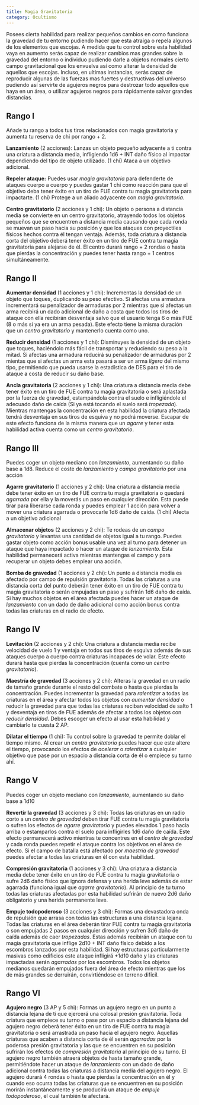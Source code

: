 ```yaml
---
title: Magia Gravitatoria
category: Ocultismo
---
```


Posees cierta habilidad para realizar pequeños cambios en como funciona la gravedad de tu entorno pudiendo hacer que esta atraiga o repela algunos de los elementos que escojas. A medida que tu control sobre esta habilidad vaya en aumento serás capaz de realizar cambios mas grandes  sobre la gravedad del entorno o individuo pudiendo darle a objetos normales cierto campo gravitacional que los envuelva así como alterar la densidad de aquellos que escojas. Incluso, en ultimas instancias, serás capaz de reproducir algunas de las fuerzas mas fuertes y destructivas del universo pudiendo así servirte de agujeros negros para destrozar todo aquellos que haya en un área, o utilizar agujeros negros para rápidamente salvar grandes distancias.

## Rango I

Añade tu rango a todos tus tiros relacionados con magia gravitatoria y aumenta tu reserva de chi por rango + 2.

**Lanzamiento** (2 acciones): Lanzas un objeto pequeño adyacente a ti contra una criatura a distancia media, infligiendo 1d6 + INT daño físico al impactar dependiendo del tipo de objeto utilizado. (1 chi) Ataca a un objetivo adicional.

**Repeler ataque:** Puedes usar *magia gravitatoria* para defenderte de ataques cuerpo a cuerpo y puedes gastar 1 chi como reacción para que el objetivo deba tener éxito en un tiro de FUE contra tu magia gravitatoria para impactarte. (1 chi) Protege a un aliado adyacente con *magia gravitatoria*.

**Centro gravitatorio** (2 acciones y 1 chi): Un objeto o persona a distancia media se convierte en un centro gravitatorio, atrayendo todos los objetos pequeños que se encuentren a distancia media causando que cada ronda se muevan un paso hacia su posición y que los ataques con proyectiles físicos hechos contra él tengan ventaja. Además, toda criatura a distancia corta del objetivo deberá tener éxito en un tiro de FUE contra tu magia gravitatoria para alejarse de él.  El centro durará rango + 2 rondas o hasta que pierdas la concentración y puedes tener hasta rango + 1 centros simultáneamente.

## Rango II

**Aumentar densidad** (1 acciones y 1 chi): Incrementas la densidad de un objeto que toques, duplicando su peso efectivo. Si afectas una armadura incrementará su penalizador de armaduras por 2 mientras que si afectas un arma recibirá un dado adicional de daño a costa que todos los tiros de ataque con ella recibirán desventaja salvo que el usuario tenga 6 o más FUE (8 o más si ya era un arma pesada). Este efecto tiene la misma duración que un *centro gravitatorio* y mantenerlo cuenta como uno.

**Reducir densidad** (1 acciones y 1 chi): Disminuyes la densidad de un objeto que toques, haciéndolo más fácil de transportar y reduciendo su peso a la mitad. Si afectas una armadura reducirá su penalizador de armaduras por 2 mientas que si afectas un arma esta pasará a ser un arma *ligera* del mismo tipo, permitiendo que pueda usarse la estadística de DES para el tiro de ataque a costa de reducir su daño base.

**Ancla gravitatoria** (2 acciones y 1 chi): Una criatura a distancia media debe tener éxito en un tiro de FUE contra tu magia gravitatoria o será aplastada por la fuerza de gravedad, estampándola contra el suelo e infligiéndole el adecuado daño de caída (Si ya está tocando el suelo será *tropezada*). Mientras mantengas la concentración en esta habilidad la criatura afectada tendrá desventaja en sus tiros de esquiva y no podrá moverse. Escapar de este efecto funciona de la misma manera que un *agarre* y tener esta habilidad activa cuenta como un *centro gravitatorio*.

## Rango III

Puedes coger un objeto mediano con *lanzamiento*, aumentando su daño base a 1d8. Reduce el coste de *lanzamiento* y *campo gravitatorio* por una acción

**Agarre gravitatorio** (1 acciones y 2 chi): Una criatura a distancia media debe tener éxito en un tiro de FUE contra tu magia gravitatoria o quedará *agarrada* por ella y la moverás un paso en cualquier dirección. Esta puede tirar para liberarse cada ronda y puedes emplear 1 acción para volver a mover una criatura agarrada o provocarle 1d6 daño de caída. (1 chi) Afecta a un objetivo adicional

**Almacenar objetos** (2 acciones y 2 chi): Te rodeas de un *campo gravitatorio* y levantas una cantidad de objetos igual a tu rango. Puedes gastar objeto como acción bonus usable una vez al turno para detener un ataque que haya impactado o hacer un ataque de *lanzamiento.* Esta habilidad permanecerá activa mientras mantengas el campo y para recuperar un objeto debes emplear una acción.

**Bomba de gravedad** (1 acciones  y 2 chi): Un punto a distancia media es afectado por campo de repulsión gravitatoria. Todas las criaturas a una distancia corta del punto deberán tener éxito en un tiro de FUE contra tu magia gravitatoria o serán empujadas un paso y sufrirán 1d6 daño de caída. Si hay muchos objetos en el área afectada puedes hacer un ataque de *lanzamiento* con un dado de daño adicional como acción bonus contra todas las criaturas en el radio de efecto.

## Rango IV

**Levitación** (2 acciones  y 2 chi): Una criatura a distancia media recibe velocidad de vuelo 1 y ventaja en todos sus tiros de esquiva además de sus ataques cuerpo a cuerpo contra criaturas incapaces de volar. Este efecto durará hasta que pierdas la concentración (cuenta como un *centro gravitatorio*). 

**Maestría de gravedad** (3 acciones y 2 chi): Alteras la gravedad en un radio de tamaño grande durante el resto del combate o hasta que pierdas la concentración. Puedes incrementar la gravedad para *ralentizar* a todas las criaturas en el área y afectar todos los objetos con *aumentar densidad* o reducir la gravedad para que todas las criaturas reciban velocidad de salto 1 y desventaja en tiros de FUE además de afectar a todos los objetos con *reducir densidad*. Debes escoger un efecto al usar esta habilidad y cambiarlo te cuesta 2 AP. 

**Dilatar el tiempo** (1 chi): Tu control sobre la gravedad te permite doblar el tiempo mismo. Al crear un *centro gravitatorio* puedes hacer que este altere el tiempo, provocando los efectos de *acelerar* o *ralentizar* a cualquier objetivo que pase por un espacio a distancia corta de él o empiece su turno ahí.

## Rango V

Puedes coger un objeto mediano con *lanzamiento*, aumentando su daño base a 1d10

**Revertir la gravedad** (3 acciones y 3 chi): Todas las criaturas en un radio corto a un *centro de gravedad* deben tirar FUE contra tu magia gravitatoria o sufren los efectos de *agarre gravitatorio* y puedes elevados 1 paso hacia arriba o estamparlos contra el suelo para infligirles 1d6 daño de caída. Este efecto permanecerá activo mientras te concentres en el *centro de gravedad* y cada ronda puedes repetir el ataque contra los objetivos en el área de efecto. Si el campo de batalla está afectado por *maestría de gravedad* puedes afectar a todas las criaturas en él con esta habilidad.

**Compresión gravitatoria** (1 acciones y 3 chi): Una criatura a distancia media debe tener éxito en un tiro de FUE contra tu magia gravitatoria o sufre 2d6 daño físico que ignora defensa y una herida leve además de estar agarrada (funciona igual que *agarre gravitatorio*). Al principio de tu turno todas las criaturas afectadas por esta habilidad sufrirán de nuevo 2d6 daño obligatorio y una herida permanente leve.

**Empuje todopoderoso** (3 acciones y 3 chi): Formas una devastadora onda de repulsión que arrasa con todas las estructuras a una distancia lejana. Todas las criaturas en el área deberán tirar FUE contra tu magia gravitatoria o son empujadas 2 pasos en cualquier dirección y sufren 3d6 daño de caída además de caer *tropezadas*. Estas además recibirán un ataque con tu magia gravitatoria que inflige 2d10 + INT daño físico debido a los escombros lanzados por esta habilidad. Si hay estructuras particularmente masivas como edificios este ataque infligirá +1d10 daño y las criaturas impactadas serán *agarradas* por los escombros. Todos los objetos medianos quedarán empujados fuera del área de efecto mientras que los de más grandes se derruirán, convirtiéndose en terreno difícil.

## Rango VI

**Agujero negro** (3 AP y 5 chi): Formas un agujero negro en un punto a distancia lejana de ti que ejercerá una colosal presión gravitatoria. Toda criatura que empiece su turno o pase por un espacio a distancia lejana del agujero negro deberá tener éxito en un tiro de FUE contra tu magia gravitatoria o será arrastrada un paso hacia el agujero negro. Aquellas criaturas que acaben a distancia corta de él serán *agarradas* por la poderosa presión gravitatoria y las que se encuentren en su posición sufrirán los efectos de *compresión gravitatoria* al principio de su turno. El agujero negro también atraerá objetos de hasta tamaño grande, permitiéndote hacer un ataque de *lanzamiento* con un dado de daño adicional contra todas las criaturas a distancia media del agujero negro. El agujero durará 4 rondas o hasta que pierdas la concentración en él y cuando eso ocurra todas las criaturas que se encuentren en su posición morirán instantáneamente y se producirá un ataque de *empuje todopoderoso*, el cual también te afectará.
